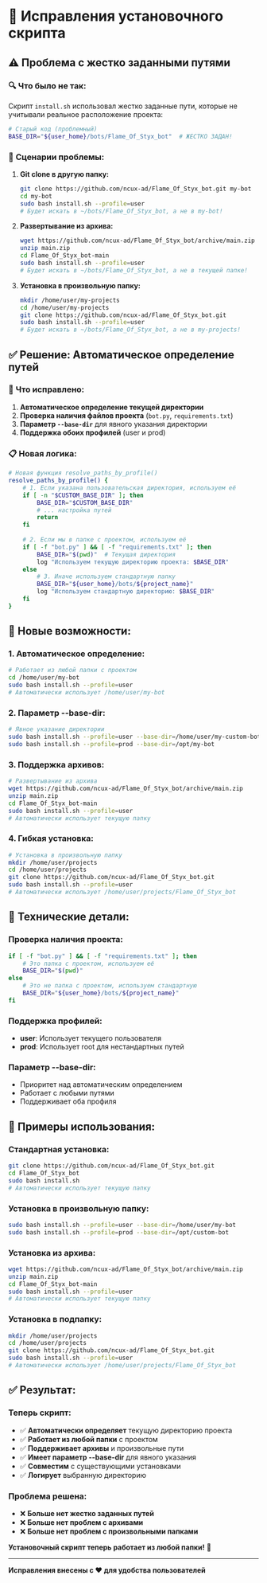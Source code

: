 # 🔧 Исправления установочного скрипта

## ⚠️ **Проблема с жестко заданными путями**

### 🔍 **Что было не так:**

Скрипт `install.sh` использовал жестко заданные пути, которые не учитывали реальное расположение проекта:

```bash
# Старый код (проблемный)
BASE_DIR="${user_home}/bots/Flame_Of_Styx_bot"  # ЖЕСТКО ЗАДАН!
```

### 🎯 **Сценарии проблемы:**

1. **Git clone в другую папку:**
   ```bash
   git clone https://github.com/ncux-ad/Flame_Of_Styx_bot.git my-bot
   cd my-bot
   sudo bash install.sh --profile=user
   # Будет искать в ~/bots/Flame_Of_Styx_bot, а не в my-bot!
   ```

2. **Развертывание из архива:**
   ```bash
   wget https://github.com/ncux-ad/Flame_Of_Styx_bot/archive/main.zip
   unzip main.zip
   cd Flame_Of_Styx_bot-main
   sudo bash install.sh --profile=user
   # Будет искать в ~/bots/Flame_Of_Styx_bot, а не в текущей папке!
   ```

3. **Установка в произвольную папку:**
   ```bash
   mkdir /home/user/my-projects
   cd /home/user/my-projects
   git clone https://github.com/ncux-ad/Flame_Of_Styx_bot.git
   sudo bash install.sh --profile=user
   # Будет искать в ~/bots/Flame_Of_Styx_bot, а не в my-projects!
   ```

## ✅ **Решение: Автоматическое определение путей**

### 🔧 **Что исправлено:**

1. **Автоматическое определение текущей директории**
2. **Проверка наличия файлов проекта** (`bot.py`, `requirements.txt`)
3. **Параметр `--base-dir`** для явного указания директории
4. **Поддержка обоих профилей** (user и prod)

### 📋 **Новая логика:**

```bash
# Новая функция resolve_paths_by_profile()
resolve_paths_by_profile() {
    # 1. Если указана пользовательская директория, используем её
    if [ -n "$CUSTOM_BASE_DIR" ]; then
        BASE_DIR="$CUSTOM_BASE_DIR"
        # ... настройка путей
        return
    fi
    
    # 2. Если мы в папке с проектом, используем её
    if [ -f "bot.py" ] && [ -f "requirements.txt" ]; then
        BASE_DIR="$(pwd)"  # Текущая директория
        log "Используем текущую директорию проекта: $BASE_DIR"
    else
        # 3. Иначе используем стандартную папку
        BASE_DIR="${user_home}/bots/${project_name}"
        log "Используем стандартную директорию: $BASE_DIR"
    fi
}
```

## 🎯 **Новые возможности:**

### 1. **Автоматическое определение:**
```bash
# Работает из любой папки с проектом
cd /home/user/my-bot
sudo bash install.sh --profile=user
# Автоматически использует /home/user/my-bot
```

### 2. **Параметр --base-dir:**
```bash
# Явное указание директории
sudo bash install.sh --profile=user --base-dir=/home/user/my-custom-bot
sudo bash install.sh --profile=prod --base-dir=/opt/my-bot
```

### 3. **Поддержка архивов:**
```bash
# Развертывание из архива
wget https://github.com/ncux-ad/Flame_Of_Styx_bot/archive/main.zip
unzip main.zip
cd Flame_Of_Styx_bot-main
sudo bash install.sh --profile=user
# Автоматически использует текущую папку
```

### 4. **Гибкая установка:**
```bash
# Установка в произвольную папку
mkdir /home/user/projects
cd /home/user/projects
git clone https://github.com/ncux-ad/Flame_Of_Styx_bot.git
sudo bash install.sh --profile=user
# Автоматически использует /home/user/projects/Flame_Of_Styx_bot
```

## 🔧 **Технические детали:**

### **Проверка наличия проекта:**
```bash
if [ -f "bot.py" ] && [ -f "requirements.txt" ]; then
    # Это папка с проектом, используем её
    BASE_DIR="$(pwd)"
else
    # Это не папка с проектом, используем стандартную
    BASE_DIR="${user_home}/bots/${project_name}"
fi
```

### **Поддержка профилей:**
- **user**: Использует текущего пользователя
- **prod**: Использует root для нестандартных путей

### **Параметр --base-dir:**
- Приоритет над автоматическим определением
- Работает с любыми путями
- Поддерживает оба профиля

## 🚀 **Примеры использования:**

### **Стандартная установка:**
```bash
git clone https://github.com/ncux-ad/Flame_Of_Styx_bot.git
cd Flame_Of_Styx_bot
sudo bash install.sh
# Автоматически использует текущую папку
```

### **Установка в произвольную папку:**
```bash
sudo bash install.sh --profile=user --base-dir=/home/user/my-bot
sudo bash install.sh --profile=prod --base-dir=/opt/custom-bot
```

### **Установка из архива:**
```bash
wget https://github.com/ncux-ad/Flame_Of_Styx_bot/archive/main.zip
unzip main.zip
cd Flame_Of_Styx_bot-main
sudo bash install.sh --profile=user
# Автоматически использует текущую папку
```

### **Установка в подпапку:**
```bash
mkdir /home/user/projects
cd /home/user/projects
git clone https://github.com/ncux-ad/Flame_Of_Styx_bot.git
sudo bash install.sh --profile=user
# Автоматически использует /home/user/projects/Flame_Of_Styx_bot
```

## ✅ **Результат:**

### **Теперь скрипт:**
- ✅ **Автоматически определяет** текущую директорию проекта
- ✅ **Работает из любой папки** с проектом
- ✅ **Поддерживает архивы** и произвольные пути
- ✅ **Имеет параметр --base-dir** для явного указания
- ✅ **Совместим** с существующими установками
- ✅ **Логирует** выбранную директорию

### **Проблема решена:**
- ❌ **Больше нет жестко заданных путей**
- ❌ **Больше нет проблем с архивами**
- ❌ **Больше нет проблем с произвольными папками**

**Установочный скрипт теперь работает из любой папки!** 🚀

---

**Исправления внесены с ❤️ для удобства пользователей**
